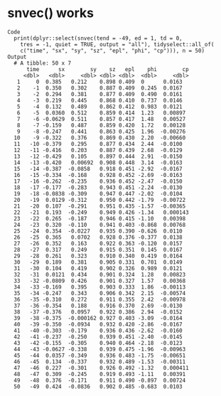# snvec() works

    Code
      print(dplyr::select(snvec(tend = -49, ed = 1, td = 0,
        tres = -1, quiet = TRUE, output = "all"), tidyselect::all_of(
        c("time", "sx", "sy", "sz", "epl", "phi", "cp"))), n = 50)
    Output
      # A tibble: 50 x 7
          time      sx        sy    sz   epl    phi        cp
         <dbl>   <dbl>     <dbl> <dbl> <dbl>  <dbl>     <dbl>
       1     0  0.385   0.212    0.898 0.409  0      0.0163  
       2    -1  0.350   0.302    0.887 0.409  0.245  0.0167  
       3    -2  0.294   0.381    0.877 0.409  0.490  0.0161  
       4    -3  0.219   0.445    0.868 0.410  0.737  0.0146  
       5    -4  0.132   0.489    0.862 0.412  0.983  0.0121  
       6    -5  0.0360  0.512    0.859 0.414  1.23   0.00897 
       7    -6 -0.0629  0.511    0.857 0.417  1.48   0.00527 
       8    -7 -0.159   0.487    0.859 0.420  1.72   0.00128 
       9    -8 -0.247   0.441    0.863 0.425  1.96  -0.00276 
      10    -9 -0.322   0.376    0.869 0.430  2.20  -0.00660 
      11   -10 -0.379   0.295    0.877 0.434  2.44  -0.0100  
      12   -11 -0.416   0.203    0.887 0.439  2.68  -0.0129  
      13   -12 -0.429   0.105    0.897 0.444  2.91  -0.0150  
      14   -13 -0.420   0.00692  0.908 0.448  3.14  -0.0163  
      15   -14 -0.387  -0.0858   0.918 0.451 -2.92  -0.0167  
      16   -15 -0.334  -0.168    0.928 0.452 -2.69  -0.0163  
      17   -16 -0.262  -0.235    0.936 0.452 -2.47  -0.0150  
      18   -17 -0.177  -0.283    0.943 0.451 -2.24  -0.0130  
      19   -18 -0.0838 -0.309    0.947 0.447 -2.02  -0.0104  
      20   -19  0.0129 -0.312    0.950 0.442 -1.79  -0.00722 
      21   -20  0.107  -0.291    0.951 0.435 -1.57  -0.00365 
      22   -21  0.193  -0.249    0.949 0.426 -1.34   0.000143
      23   -22  0.265  -0.187    0.946 0.415 -1.10   0.00398 
      24   -23  0.320  -0.110    0.941 0.403 -0.868  0.00768 
      25   -24  0.354  -0.0227   0.935 0.390 -0.626  0.0110  
      26   -25  0.365   0.0702   0.928 0.376 -0.377  0.0138  
      27   -26  0.352   0.163    0.922 0.363 -0.120  0.0157  
      28   -27  0.317   0.249    0.915 0.351  0.145  0.0167  
      29   -28  0.261   0.323    0.910 0.340  0.419  0.0164  
      30   -29  0.189   0.381    0.905 0.331  0.701  0.0149  
      31   -30  0.104   0.419    0.902 0.326  0.989  0.0121  
      32   -31  0.0121  0.434    0.901 0.324  1.28   0.00823 
      33   -32 -0.0809  0.426    0.901 0.327  1.57   0.00368 
      34   -33 -0.169   0.395    0.903 0.333  1.86  -0.00113 
      35   -34 -0.247   0.343    0.906 0.342  2.15  -0.00574 
      36   -35 -0.310   0.272    0.911 0.355  2.42  -0.00978 
      37   -36 -0.354   0.188    0.916 0.370  2.69  -0.0130  
      38   -37 -0.376   0.0957   0.922 0.386  2.94  -0.0152  
      39   -38 -0.375  -0.000162 0.927 0.403 -3.09  -0.0164  
      40   -39 -0.350  -0.0934   0.932 0.420 -2.86  -0.0167  
      41   -40 -0.303  -0.179    0.936 0.436 -2.62  -0.0160  
      42   -41 -0.237  -0.250    0.939 0.451 -2.40  -0.0145  
      43   -42 -0.155  -0.305    0.940 0.464 -2.18  -0.0123  
      44   -43 -0.0627 -0.338    0.939 0.475 -1.96  -0.00963 
      45   -44  0.0357 -0.349    0.936 0.483 -1.75  -0.00651 
      46   -45  0.134  -0.337    0.932 0.489 -1.53  -0.00311 
      47   -46  0.227  -0.301    0.926 0.492 -1.32   0.000411
      48   -47  0.309  -0.245    0.919 0.493 -1.11   0.00391 
      49   -48  0.376  -0.171    0.911 0.490 -0.897  0.00724 
      50   -49  0.424  -0.0836   0.902 0.485 -0.683  0.0103  

